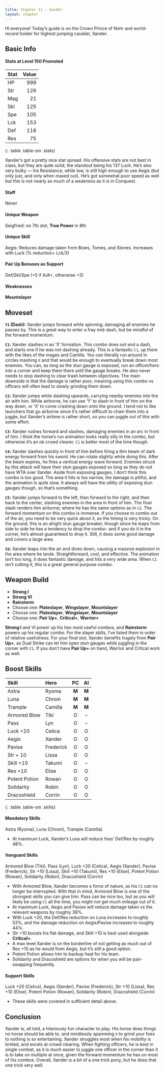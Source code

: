 ```yaml
---
title: Chapter 11 — Xander
layout: chapter
---
```


Hi everyone! Today’s guide is on the Crown Prince of Nohr and world-record holder for highest jumping cavalier, Xander.

## Basic Info

#### Stats at Level 150 Promoted

| Stat | Value |
| :--- | ----: |
| HP   |   999 |
| Str  |   126 |
| Mag  |    21 |
| Skl  |   125 |
| Spe  |   105 |
| Lck  |   153 |
| Def  |   118 |
| Res  |    75 |
{: .table .table-sm .stats}

Xander’s got a pretty nice stat spread. His offensive stats are not best in class, but they are quite solid, the standout being his 137 Luck. He’s also very bulky — his Resistance, while low, is still high enough to use Aegis (but only just, and only when maxed out). He’s got somewhat poor speed as well but this is not nearly as much of a weakness as it is in Conquest.

#### Staff

Never

#### Unique Weapon

Seigfried: no 7th slot, **True Power** in 8th

#### Unique Skill

Aegis: Reduces damage taken from Bows, Tomes, and Stones. Increases with Luck (% reduction= Lck/3)

#### Pair Up Bonuses as Support

Def/Skl/Spe (+5 if A/A+, otherwise +3)

#### Weaknesses

**Mountslayer**

## Moveset

**`Y1` (Dash):** Xander jumps forward while spinning; damaging all enemies he passes by. This is a great way to enter a fray mid-dash, but be mindful of the forward momentum.

**`C1`:** Xander slashes in an ‘X’ formation. This combo does not end a dash, and starts one if he was not dashing already. This is a fantastic `C1`, up there with the likes of the mages and Camilla. You can literally run around in circles mashing `X` and that would be enough to eventually break down most enemies. You can, as long as the stun gauge is exposed, run an officer/hero into a corner and keep them there until the gauge breaks. He also never needs to stop dashing to clear trash between objectives. The main downside is that the damage is rather poor, meaning using this combo vs officers will often lead to slowly grinding them down.

**`C2`:** Xander jumps while slashing upwards, carrying nearby enemies into the air with him. While airborne, he can use ‘Y’ to slash in front of him on the way down, or ‘X’ to come crashing down onto the ground. I tend not to like launchers that go airborne since it’s rather difficult to chain them into a juggle, but Xander’s airtime is rather short, so you can juggle out of this with some effort.

**`C3`:** Xander rushes forward and slashes, damaging enemies in an arc in front of him. I think the horse’s run animation looks really silly in the combo, but otherwise it’s an ok crowd clearer. `C1` is better most of the time though.

**`C4`:** Xander slashes quickly in front of him before firing a thin beam of dark energy forward from his sword. He can rotate slightly while doing this. After the beam expires, he fires a vertical energy wave forward. Enemies struck by this attack will have their stun gauges exposed so long as they do not have WTA over Xander. Aside from exposing gauges, I don’t think this combo is too good. The area it hits is too narrow, the damage is pitiful, and the animation is quite slow. It always will have the utility of exposing stun gauges though, so that’s something.

**`C5`:** Xander jumps forward to the left, then forward to the right, and then back to the center, slashing enemies in the area in front of him. The final slash renders him airborne; where he has the same options as in `C2`. The forward momentum on this combo is immense. If you choose to combo out of the air, you need to be very quick about it, as the timing is very tricky. On the ground, this is an alright stun gauge breaker, though since he leaps from side to side he has a tendency to drop the combo- and if you do it in the corner, he’s almost guaranteed to drop it. Still, it does some good damage and covers a large area.

**`C6`:** Xander leaps into the air and dives down, causing a massive explosion in the area where he lands. Straightforward, cool, and effective. The animation isn’t too long, it does fantastic damage, and hits a very wide area. When `C1` isn’t cutting it, this is a great general purpose combo.

## Weapon Build

- **Strong I**
- **Strong VI**
- **Rainstorm**
- Choose one: **Plateslayer**, **Wingslayer**, **Mountslayer**
- Choose one: **Plateslayer**, **Wingslayer**, **Mountslayer**
- Choose one: **Pair Up+**, **Critical+**, **Warrior+**

**Strong I** and VI power up his two most useful combos, and **Rainstorm** powers up his regular combo. For the slayer skills, I’ve listed them in order of relative usefulness. For your final slot, Xander benefits hugely from **Pair Up+**, as Dual Strike can let him open stun gauges while juggling in the corner with `C1`. If you don’t have **Pair Up+** on hand, Warrior and Critical work as well.

## Boost Skills

| Skill          | Hero        |  PC   |  AI   |
| :------------- | :---------- | :---: | :---: |
| Astra          | Ryoma       | **M** | **M** |
| Luna           | Chrom       | **M** | **M** |
| Trample        | Camilla     | **M** | **M** |
| Armored Blow   | Tiki        |   O   |   –   |
| Pass           | Lyn         |   O   |   –   |
| Luck +20       | Celica      |   O   |   O   |
| Aegis          | Xander      |   O   |   O   |
| Pavise         | Frederick   |   O   |   O   |
| Str + 10       | Lissa       |   O   |   O   |
| Skill +10      | Takumi      |   O   |   –   |
| Res +10        | Elise       |   O   |   O   |
| Potent Potion  | Rowan       |   O   |   O   |
| Solidarity     | Robin       |   O   |   O   |
| Dracoshield    | Corrin      |   O   |   O   |
{: .table .table-sm .skills}

#### Mandatory Skills

Astra (Ryoma), Luna (Chrom), Trample (Camilla)

- At maximum Luck, Xander’s Luna will reduce foes’ Def/Res by roughly 48%.

#### Vanguard Skills

Armored Blow (Tiki), Pass (Lyn), Luck +20 (Celica), Aegis (Xander), Pavise (Frederick), Str +10 (Lissa), Skill +10 (Takumi), Res +10 (Elise), Potent Potion (Rowan), Solidarity (Robin), Dracoshield (Corrin)

- With Armored Blow, Xander becomes a force of nature, as his `C1` can no longer be interrupted. With that in mind, Armored Blow is one of the strongest skills you can give him. Pass can be nice too, but as you will likely be using `C1` all the time, you might not get much mileage out of it.
- At maximum Luck, Aegis and Pavise will reduce damage taken vs the relevant weapons by roughly 38%.
- With Luck +20, the Def/Res reduction on Luna increases to roughly 53%, and the damage reduction on Aegis/Pavise increases to roughly 44%.
- Str +10 boosts his flat damage, and Skill +10 is best used alongside **Critical+**.
- A max level Xander is on the borderline of not getting as much out of Res +10 as he would from Aegis, but it’s still a good option.
- Potent Potion allows him to backup heal for his team.
- Solidarity and Dracoshield are options for when you will be pair-swapping frequently.

#### Support Skills

Luck +20 (Celica), Aegis (Xander), Pavise (Frederick), Str +10 (Lissa), Res +10 (Elise), Potent Potion (Rowan), Solidarity (Robin), Dracoshield (Corrin)

- These skills were covered in sufficient detail above.

## Conclusion

Xander is, all told, a hilariously fun character to play. His horse does things no horse should be able to, and mindlessly spamming `X` to grind your foes to nothing is so entertaining. Xander struggles most when his mobility is limited, and excels at crowd clearing. When fighting officers, he is best in single combat, as it is much easier to juggle one officer in the corner than it is to take on multiple at once, given the forward momentum he has on most of his combos. Overall, Xander is a bit of a one trick pony, but he does that one trick very well.
